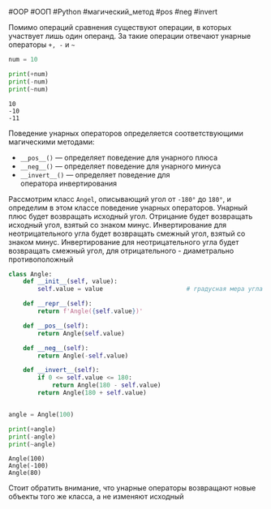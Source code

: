 #OOP #ООП #Python #магический_метод #pos #neg #invert


Помимо операций сравнения существуют операции, в которых участвует лишь один операнд. За такие операции отвечают унарные операторы `+, -` и `~`
```python
num = 10

print(+num)
print(-num)
print(~num)
```
```
10
-10
-11
```
Поведение унарных операторов определяется соответствующими магическими методами:
- `__pos__()` — определяет поведение для унарного плюса
- `__neg__()` — определяет поведение для унарного минуса
- `__invert__()` — определяет поведение для оператора инвертирования

Рассмотрим класс `Angel`, описывающий угол от `-180°` до `180°`, и определим в этом классе поведение унарных операторов. Унарный плюс будет возвращать исходный угол. Отрицание будет возвращать исходный угол, взятый со знаком минус. Инвертирование для неотрицательного угла будет возвращать смежный угол, взятый со знаком минус. Инвертирование для неотрицательного угла будет возвращать смежный угол, для отрицательного - диаметрально противоположный
```python
class Angle:
    def __init__(self, value):
        self.value = value                       # градусная мера угла

    def __repr__(self):
        return f'Angle({self.value})'

    def __pos__(self):
        return Angle(self.value)

    def __neg__(self):
        return Angle(-self.value)

    def __invert__(self):
        if 0 <= self.value <= 180:
            return Angle(180 - self.value)
        return Angle(180 + self.value)


angle = Angle(100)

print(+angle)
print(-angle)
print(~angle)
```
```
Angle(100)
Angle(-100)
Angle(80)
```
Стоит обратить внимание, что унарные операторы возвращают новые объекты того же класса, а не изменяют исходный

